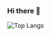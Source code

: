 ### Hi there 👋

![Top Langs](https://github-readme-stats.vercel.app/api/top-langs/?username=anhnguyen1701&theme=default&langs_count=99&layout=compact&hide=css,html&card_width=445)

